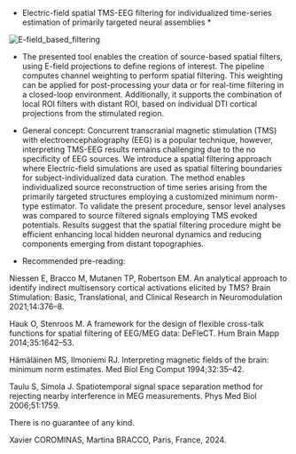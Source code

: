 * Electric-field spatial TMS-EEG filtering for individualized time-series estimation of primarily targeted neural assemblies *
  
  
![E-field_based_filtering](https://github.com/user-attachments/assets/fbe49df2-44b3-4232-a213-839d321503f4)



* The presented tool enables the creation of source-based spatial filters, using E-field projections to define regions of interest.
The pipeline computes channel weighting to perform spatial filtering. This weighting can be applied for post-processing your data or for real-time filtering in a closed-loop environment. Additionally, it supports the combination of local ROI filters with distant ROI, based on individual DTI cortical projections from the stimulated region.


* General concept:
Concurrent transcranial magnetic stimulation (TMS)  with electroencephalography (EEG) is a popular technique, however, interpreting TMS-EEG results remains challenging due to the no specificity of EEG sources. We introduce a spatial filtering approach where Electric-field simulations are used as spatial filtering boundaries for subject-individualized data curation. The method enables individualized source reconstruction of time series arising from the primarily targeted structures employing a customized minimum norm-type estimator. To validate the present procedure, sensor level analyses was compared to source filtered signals employing TMS evoked potentials. Results suggest that the spatial filtering procedure might be efficient enhancing local hidden neuronal dynamics and reducing components emerging from distant topographies. 




* Recommended pre-reading: 

Niessen E, Bracco M, Mutanen TP, Robertson EM. An analytical approach to identify indirect multisensory cortical activations elicited by TMS? Brain Stimulation: Basic, Translational, and Clinical Research in Neuromodulation 2021;14:376–8.

Hauk O, Stenroos M. A framework for the design of flexible cross-talk functions for spatial filtering of EEG/MEG data: DeFleCT. Hum Brain Mapp 2014;35:1642–53.

Hämäläinen MS, Ilmoniemi RJ. Interpreting magnetic fields of the brain: minimum norm estimates. Med Biol Eng Comput 1994;32:35–42.

Taulu S, Simola J. Spatiotemporal signal space separation method for rejecting nearby interference in MEG measurements. Phys Med Biol 2006;51:1759. 


There is no guarantee of any kind.

Xavier COROMINAS,
Martina BRACCO,
Paris, France, 2024.
